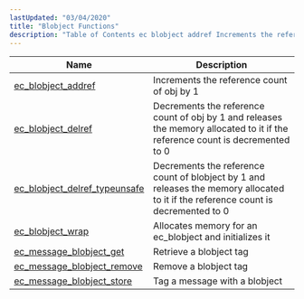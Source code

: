 ```yaml
---
lastUpdated: "03/04/2020"
title: "Blobject Functions"
description: "Table of Contents ec blobject addref Increments the reference count of obj by 1 ec blobject delref Decrements the reference count of obj by 1 and releases the memory allocated to it if the reference count is decremented to 0 ec blobject delref typeunsafe Decrements the reference count of blobject..."
---
```



| Name                                                                                                                      | Description                                                                                                                        |
|---------------------------------------------------------------------------------------------------------------------------|------------------------------------------------------------------------------------------------------------------------------------|
| [ec_blobject_addref](/momentum/3/3-api/apis-ec-blobject-addref)                       | Increments the reference count of obj by 1                                                                                         |
| [ec_blobject_delref](/momentum/3/3-api/apis-ec-blobject-delref)                       | Decrements the reference count of obj by 1 and releases the memory allocated to it if the reference count is decremented to 0      |
| [ec_blobject_delref_typeunsafe](/momentum/3/3-api/apis-ec-blobject-delref-typeunsafe) | Decrements the reference count of blobject by 1 and releases the memory allocated to it if the reference count is decremented to 0 |
| [ec_blobject_wrap](/momentum/3/3-api/apis-ec-blobject-wrap)                           | Allocates memory for an ec_blobject and initializes it                                                                             |
| [ec_message_blobject_get](/momentum/3/3-api/apis-ec-message-blobject-get)             | Retrieve a blobject tag                                                                                                            |
| [ec_message_blobject_remove](/momentum/3/3-api/apis-ec-message-blobject-remove)       | Remove a blobject tag                                                                                                              |
| [ec_message_blobject_store](/momentum/3/3-api/apis-ec-message-blobject-store)         | Tag a message with a blobject                                                                                                      |
